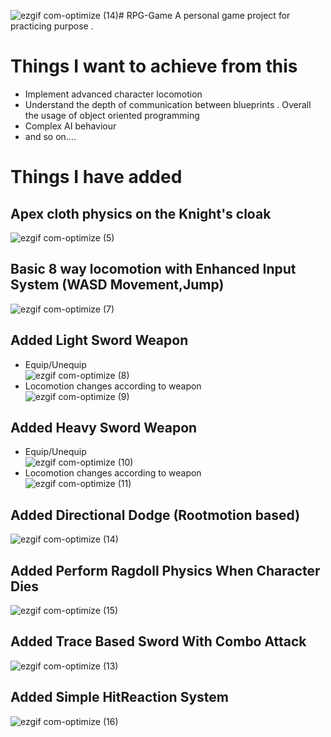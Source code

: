 ![ezgif com-optimize (14)](https://github.com/ZenithRahman/RPG-Game/assets/66364348/c03dbcc2-7e85-4129-839a-acddd67a788f)# RPG-Game
A personal game project for practicing purpose .
# Things I want to achieve from this
*  Implement advanced character locomotion
*  Understand the depth of communication between blueprints . Overall the usage of object oriented programming
*  Complex AI behaviour
*  and so on....
# Things I have added
## Apex cloth physics on the Knight's cloak

![ezgif com-optimize (5)](https://github.com/ZenithRahman/RPG-Game/assets/66364348/3116f41d-0a03-43c2-aaa0-cbc3104af9e2)
## Basic 8 way locomotion with Enhanced Input System (WASD Movement,Jump)
  ![ezgif com-optimize (7)](https://github.com/ZenithRahman/RPG-Game/assets/66364348/525a8314-ac1a-4c44-b771-34d7626a7d44)
  
## Added Light Sword Weapon
  * Equip/Unequip\
![ezgif com-optimize (8)](https://github.com/ZenithRahman/RPG-Game/assets/66364348/480c44ff-de5a-48ab-9e38-9bd37558b689)
  * Locomotion changes according to weapon\
![ezgif com-optimize (9)](https://github.com/ZenithRahman/RPG-Game/assets/66364348/4ebd7e7a-054d-4b54-a63f-29f2d18d8300)

## Added Heavy Sword Weapon
  * Equip/Unequip\
![ezgif com-optimize (10)](https://github.com/ZenithRahman/RPG-Game/assets/66364348/9d3cfce4-a30b-4c9a-9293-6da187d82a80)
  * Locomotion changes according to weapon\
![ezgif com-optimize (11)](https://github.com/ZenithRahman/RPG-Game/assets/66364348/1c27ebca-b2cb-41cf-9cd6-6c468504c749)

## Added Directional Dodge (Rootmotion based)
![ezgif com-optimize (14)](https://github.com/ZenithRahman/RPG-Game/assets/66364348/fe960208-e3b7-458c-b24c-3da2fc02ddc0)

## Added Perform Ragdoll Physics When Character Dies
![ezgif com-optimize (15)](https://github.com/ZenithRahman/RPG-Game/assets/66364348/34ff072e-2bb2-4a37-9625-fdbb31c8890b)

## Added Trace Based Sword With Combo Attack
![ezgif com-optimize (13)](https://github.com/ZenithRahman/RPG-Game/assets/66364348/0a4daac3-0f31-4925-8022-1cb19f1f7def)

## Added Simple HitReaction System
![ezgif com-optimize (16)](https://github.com/ZenithRahman/RPG-Game/assets/66364348/5a4dd2c7-b9c9-4e00-a02d-3f6f6824f028)

